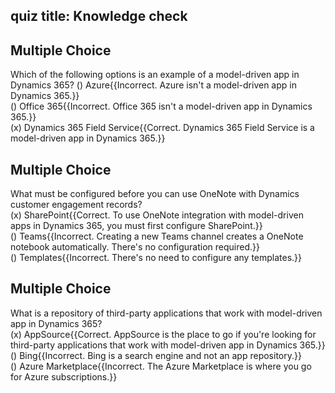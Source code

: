 ## quiz title: Knowledge check

## Multiple Choice
Which of the following options is an example of a model-driven app in Dynamics 365?
() Azure{{Incorrect. Azure isn't a model-driven app in Dynamics 365.}}  
() Office 365{{Incorrect. Office 365 isn't a model-driven app in Dynamics 365.}}  
(x) Dynamics 365 Field Service{{Correct. Dynamics 365 Field Service is a model-driven app in Dynamics 365.}}  


## Multiple Choice
What must be configured before you can use OneNote with Dynamics customer engagement records?  
(x) SharePoint{{Correct. To use OneNote integration with model-driven apps in Dynamics 365, you must first configure SharePoint.}}  
() Teams{{Incorrect. Creating a new Teams channel creates a OneNote notebook automatically. There's no configuration required.}}  
() Templates{{Incorrect. There's no need to configure any templates.}}  


## Multiple Choice
What is a repository of third-party applications that work with model-driven app in Dynamics 365?  
(x) AppSource{{Correct. AppSource is the place to go if you're looking for third-party applications that work with model-driven app in Dynamics 365.}}  
() Bing{{Incorrect. Bing is a search engine and not an app repository.}}  
() Azure Marketplace{{Incorrect. The Azure Marketplace is where you go for Azure subscriptions.}}  
